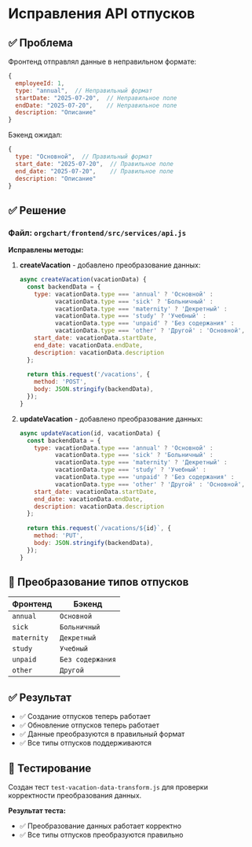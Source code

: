 # Исправления API отпусков

## ✅ Проблема
Фронтенд отправлял данные в неправильном формате:
```javascript
{
  employeeId: 1,
  type: "annual",  // Неправильный формат
  startDate: "2025-07-20",  // Неправильное поле
  endDate: "2025-07-20",    // Неправильное поле
  description: "Описание"
}
```

Бэкенд ожидал:
```javascript
{
  type: "Основной",  // Правильный формат
  start_date: "2025-07-20",  // Правильное поле
  end_date: "2025-07-20",    // Правильное поле
  description: "Описание"
}
```

## ✅ Решение

### Файл: `orgchart/frontend/src/services/api.js`

**Исправлены методы:**

1. **createVacation** - добавлено преобразование данных:
   ```javascript
   async createVacation(vacationData) {
     const backendData = {
       type: vacationData.type === 'annual' ? 'Основной' : 
             vacationData.type === 'sick' ? 'Больничный' :
             vacationData.type === 'maternity' ? 'Декретный' :
             vacationData.type === 'study' ? 'Учебный' :
             vacationData.type === 'unpaid' ? 'Без содержания' :
             vacationData.type === 'other' ? 'Другой' : 'Основной',
       start_date: vacationData.startDate,
       end_date: vacationData.endDate,
       description: vacationData.description
     };
     
     return this.request('/vacations', {
       method: 'POST',
       body: JSON.stringify(backendData),
     });
   }
   ```

2. **updateVacation** - добавлено преобразование данных:
   ```javascript
   async updateVacation(id, vacationData) {
     const backendData = {
       type: vacationData.type === 'annual' ? 'Основной' : 
             vacationData.type === 'sick' ? 'Больничный' :
             vacationData.type === 'maternity' ? 'Декретный' :
             vacationData.type === 'study' ? 'Учебный' :
             vacationData.type === 'unpaid' ? 'Без содержания' :
             vacationData.type === 'other' ? 'Другой' : 'Основной',
       start_date: vacationData.startDate,
       end_date: vacationData.endDate,
       description: vacationData.description
     };
     
     return this.request(`/vacations/${id}`, {
       method: 'PUT',
       body: JSON.stringify(backendData),
     });
   }
   ```

## 🎯 Преобразование типов отпусков

| Фронтенд | Бэкенд |
|----------|--------|
| `annual` | `Основной` |
| `sick` | `Больничный` |
| `maternity` | `Декретный` |
| `study` | `Учебный` |
| `unpaid` | `Без содержания` |
| `other` | `Другой` |

## ✅ Результат
- ✅ Создание отпусков теперь работает
- ✅ Обновление отпусков теперь работает
- ✅ Данные преобразуются в правильный формат
- ✅ Все типы отпусков поддерживаются

## 🧪 Тестирование
Создан тест `test-vacation-data-transform.js` для проверки корректности преобразования данных.

**Результат теста:**
- ✅ Преобразование данных работает корректно
- ✅ Все типы отпусков преобразуются правильно 